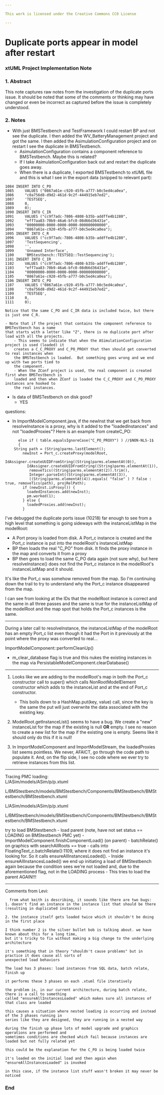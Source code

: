 ```yaml
---

This work is licensed under the Creative Commons CC0 License

---
```


# Duplicate ports appear in model after restart 
### xtUML Project Implementation Note

### 1. Abstract

This note captures raw notes from the investigation of the duplicate ports issue. It 
should be noted that some of the comments or thinking may have changed or even be
incorrect as captured before the issue is completely understood.       

### 2. Notes 

- With just BMSTestbench and TestFramework I could restart BP and not see the duplicate.  I 
then added the WV_BatteryManagement project and got the same.  I then added the AsimulationConfiguration
project and on restart I see the duplicate in BMSTestbench.  
    - AsimulationConfiguration contains a component reference to BMSTestbench.  Maybe this is related?
    - If I take AsimulationConfiguration back out and restart the duplicate goes away.
    - When there is a duplicate, I exported BMSTestbench to xtUML file and this is what I see in the 
    export data (snipped to relevant part):
```
1084 INSERT INTO C_PO
1085     VALUES ("0867a61e-c920-45fb-a777-b0c5ed4ca0ea",
1086     "c0a756d8-d9d2-461d-9c2f-444915eb7ed2",
1087     'TESTSEQ',
1088     0,
1089     0);
1090 INSERT INTO C_IR
1091     VALUES ("cc9f7adc-7806-4808-b35b-addffe4b1280",
1092     "eff7aa83-70b9-46a6-bfc0-08d66d36431e",
1093     "00000000-0000-0000-0000-000000000000",
1094     "0867a61e-c920-45fb-a777-b0c5ed4ca0ea");
1095 INSERT INTO C_R
1096     VALUES ("cc9f7adc-7806-4808-b35b-addffe4b1280",
1097     'TestSequencing',
1098     '',
1099     'Unnamed Interface',
1100     'BMStestbench::TESTSEQ::TestSequencing');
1101 INSERT INTO C_IR
1102     VALUES ("cc9f7adc-7806-4808-b35b-addffe4b1280",
1103     "eff7aa83-70b9-46a6-bfc0-08d66d36431e",
1104     "00000000-0000-0000-0000-000000000000",
1105     "0867a61e-c920-45fb-a777-b0c5ed4ca0ea");
1106 INSERT INTO C_PO
1107     VALUES ("0867a61e-c920-45fb-a777-b0c5ed4ca0ea",
1108     "c0a756d8-d9d2-461d-9c2f-444915eb7ed2",
1109     'TESTSEQ',
1110     0,
1111     0);
```  

    Notice that the same C_PO and C_IR data is included twice, but there is just one C_R.
    
    - Note that if the project that contains the component reference to BMSTestbench has a name
    that starts with a letter like "Z", there is no duplicate port after load with all the projects.  
        - This seems to indicate that when the ASimulationConfiguration project is used (loaded) it 
        creates a C_C_PROXY and C_PO_PROXY that then should get converted to real instances when
        the BMSTestbench is loaded.  But something goes wrong and we end up with two ports tied to
        the component.
        - When the ZConf project is used, the real component is created first when BMSTestbench is 
        loaded and then when ZConf is loaded the C_C_PROXY and C_PO_PROXY instances are hooked to 
        the real instances.

- Is data of BMSTestbench on disk good?
    - YES
    
    
questions:
- In ImportModelComponent.java, if the newInst that we get back from resolveInstance is a proxy, 
why is it added to the "loadedInstances" and not "loadedProxies"? Here is an example from createC_PO:

```
      else if ( table.equalsIgnoreCase("C_PO_PROXY") ) //$NON-NLS-1$
      {
    String path = (String)parms.lastElement();
        newInst = Port_c.createProxy(modelRoot,
              IdAssigner.createUUIDFromString((String)parms.elementAt(0)), 
          IdAssigner.createUUIDFromString((String)parms.elementAt(1)), 
           removeTics((String)parms.elementAt(2)).trim(), 
           Integer.parseInt((String)parms.elementAt(3)), 
           ((String)parms.elementAt(4)).equals( "false" ) ? false : true, removeTics(path), projRelPath);
        if (newInst.isProxy()) {
          loadedInstances.add(newInst);
          pm.worked(1);
        } else {
          loadedProxies.add(newInst);
        }
```        
        
I've debugged the duplicate ports issue (10218) far enough to see from a high level that 
something is going sideways with the instanceListMap in the modelRoot:
- A Port proxy is loaded from disk.  A Port_c instance is created and the Port_c instance 
is put into the modelRoot's instanceListMap
- BP then loads the real "C_PO" from disk.  It finds the proxy instance in the map and 
converts it from a proxy
- BP then goes to load the same C_PO data again (not sure why), but here resolveInstance() 
does not find the Port_c instance in the modelRoot's instanceListMap and it should.  

It's like the Port_c was somehow removed from the map.  So I'm continuing down the trail 
to try to understand why the Port_c instance disappeared from the map.

I can see from looking at the IDs that the modelRoot instance is correct and the same in 
all three passes and the same is true for the instanceListMap of the modelRoot and the map 
spot that holds the Port_c instances is the same.

-------
During a later call to resolveInstance, the instanceListMap of the modelRoot has an
empty Port_c list even though it had the Port in it previously at the point where the 
proxy was converted to real...

ImportModelComponent::performCleanUp() 
  - m_clear_database flag is true and this nukes the existing instances in the map
  via PersistableModelComponent.clearDatabase()  
  
---------

1) Looks like we are adding to the modelRoot's map in both the Port_c constructor call to 
super() which calls NonRootModelElement constructor which adds to the instanceList and at
the end of Port_c constructor.
    - This boils down to a HashMap.put(key, value) call, since the key is the same the put will
    just overwrite the data associated with the existing key.

2) ModelRoot.getInstanceList() seems to have a bug.  We create a "new" instanceList for 
the map if the existing is null __OR__ empty.  I see no reason to create a new list for
the map if the existing one is empty.  Seems like it should only do this if it is null!

3) In ImportModelComponent and ImportModelStream, the loadedProxies list seems pointless.  We never,
AFAICT, go through the code path to populate it.  And, on the flip side, I see no code where we ever 
try to retrieve instances from this list.

---------  
Tracing PMC loading:  
  L/ASim/models/ASim/p/p.xtuml
  
  L/BMStestbench/models/BMStestbench/Components/BMStestbench/BMStestbench/BMStestbench.xtuml
  
  L/ASim/models/ASim/p/p.xtuml
  
  L/BMStestbench/models/BMStestbench/Components/BMStestbench/BMStestbench/BMStestbench.xtuml
  
  
  try to load BMStestbench
    - load parent (note, have not set status == LOADING on BMStestbench PMC yet)
        - ImportModelComponent.finishComponentLoad() (on parent)
            - batchRelate() on graphics with searchAllRoots == true
                - calls into FloatingText_c.batchRelate():1109, where it does not find an instance it's
                  looking for.  So it calls ensureAllInstancesLoaded().
                    - Inside ensureAllInstancesLoaded() we end up initiating a load of BMStestbench again 
                      because the condition sees we're not loaded and, due to the aforementioned flag, not
                      in the LOADING process
                        - This tries to load the parent AGAIN!!!


---------  
Comments from Levi:  
```
  from what keith is describing, it sounds like there are two bugs:
1. doesn't find an instance in the instance list that should be there (resulting in duplicated instances)

2. the instance itself gets loaded twice which it shouldn't be doing in the first place

I think number 2 is the silver bullet bob is talking about. we have known about this for a long time, 
but it's tricky to fix without making a big change to the underlying architecture

it's something that in theory "shouldn't cause problems" but in practice it does cause all sorts of 
unexpected load behaviors

The load has 3 phases: load instances from SQL data, batch relate, finish up

it performs these 3 phases on each .xtuml file iteratively

the problem is, in our current architecture, during batch relate, there is a call to something 
called "ensureAllInstancesLoaded" which makes sure all instances of that class are loaded

this causes a situation where nested loading is occurring and instead of the 3 phases running in 
series like they are designed, they are running in a nested way

during the finish up phase lots of model upgrade and graphics operations are performed and 
sometimes conditions are checked which fail because instances are loaded but not fully related yet

this could be the explanation for the C_PO is being loaded twice

it's loaded on the initial load and then again when "ensureAllInstancesLoaded" is invoked

in this case, if the instance list stuff wasn't broken it may never be noticed
```

### End
